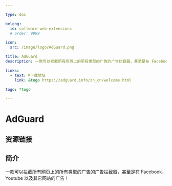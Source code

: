 ```yaml
---

type: doc

belong:
  id: software-web-extensions
  # order: 9999

icon:
  src: /image/logo/AdGuard.png

title: AdGuard
description: 一款可以拦截所有网页上的所有类型的广告的广告拦截器，甚至是在 Facebook，Youtube 以及其它网站的广告！

links:
  - text: ⏬下载地址
    link: &togo https://adguard.info/zh_cn/welcome.html

togo: *togo

---
```


<ShowLogo />

# AdGuard

<ShowBreadcrumb />

## 资源链接

<ShowLinks />

## 简介

一款可以拦截所有网页上的所有类型的广告的广告拦截器，甚至是在 Facebook，Youtube 以及其它网站的广告！